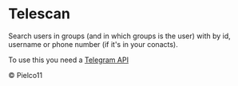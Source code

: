 # Telescan

Search users in groups (and in which groups is the user) with by id, username or phone number (if it's in your conacts).

To use this you need a [Telegram API](https://my.telegram.org/)

© Pielco11
